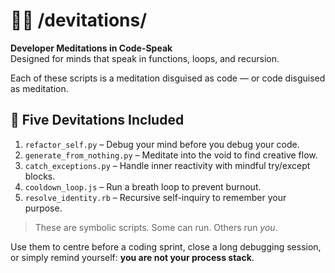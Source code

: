 
# 🧘‍💻 /devitations/

**Developer Meditations in Code-Speak**  
Designed for minds that speak in functions, loops, and recursion.

Each of these scripts is a meditation disguised as code — or code disguised as meditation.

## 🧠 Five Devitations Included

1. `refactor_self.py` – Debug your mind before you debug your code.
2. `generate_from_nothing.py` – Meditate into the void to find creative flow.
3. `catch_exceptions.py` – Handle inner reactivity with mindful try/except blocks.
4. `cooldown_loop.js` – Run a breath loop to prevent burnout.
5. `resolve_identity.rb` – Recursive self-inquiry to remember your purpose.

> These are symbolic scripts. Some can run. Others run *you*.

Use them to centre before a coding sprint, close a long debugging session, or simply remind yourself: **you are not your process stack**.
